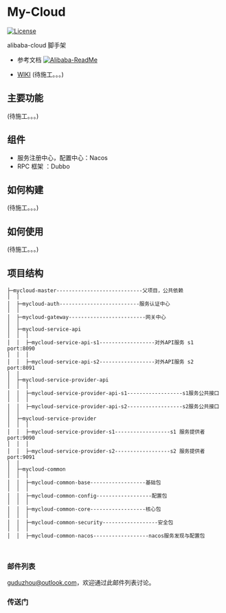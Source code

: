 # My-Cloud  

[![License](https://img.shields.io/badge/license-Apache%202-4EB1BA.svg)](https://www.apache.org/licenses/LICENSE-2.0.html)

alibaba-cloud 脚手架
*  参考文档  [![Alibaba-ReadMe](https://img.shields.io/badge/alibaba--cloud-README-brightgreen)](https://github.com/alibaba/spring-cloud-alibaba/blob/master/README-zh.md)

*  [WIKI](#) (待施工。。。)

## 主要功能

 (待施工。。。)

## 组件

* 服务注册中心，配置中心：Nacos
* RPC 框架 ：Dubbo


## 如何构建

 (待施工。。。)

## 如何使用

(待施工。。。)

## 项目结构

```
├─mycloud-master----------------------------父项目，公共依赖
│  │
│  ├─mycloud-auth--------------------------服务认证中心
│  │
│  ├─mycloud-gateway-------------------------网关中心
│  │
│  ├─mycloud-service-api
│  │  │
│  │  ├─mycloud-service-api-s1------------------对外API服务 s1  port:8090
│  │  │
│  │  ├─mycloud-service-api-s2------------------对外API服务 s2  port:8091
│  │
│  ├─mycloud-service-provider-api
│  │  │
│  │  ├─mycloud-service-provider-api-s1------------------s1服务公共接口
│  │  │
│  │  ├─mycloud-service-provider-api-s2------------------s2服务公共接口
│  │
│  ├─mycloud-service-provider
│  │  │
│  │  ├─mycloud-service-provider-s1------------------s1 服务提供者 port:9090
│  │  │
│  │  ├─mycloud-service-provider-s2------------------s2 服务提供者 port:9091
│  │
│  ├─mycloud-common
│  │  │
│  │  ├─mycloud-common-base------------------基础包
│  │  │
│  │  ├─mycloud-common-config------------------配置包
│  │  │
│  │  ├─mycloud-common-core------------------核心包
│  │  │
│  │  ├─mycloud-common-security------------------安全包
│  │  │
│  │  ├─mycloud-common-nacos------------------nacos服务发现与配置包



```



### 邮件列表

guduzhou@outlook.com，欢迎通过此邮件列表讨论。

### 传送门

